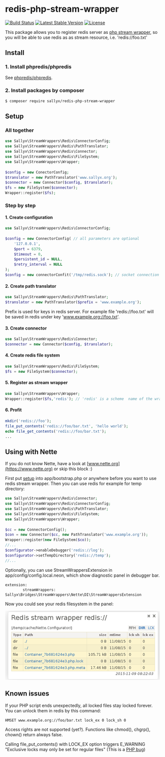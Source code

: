 # redis-php-stream-wrapper

[![Build Status](https://travis-ci.org/sallyx/redis-php-stream-wrapper.svg?branch=master)](https://travis-ci.org/sallyx/redis-php-stream-wrapper)
[![Latest Stable Version](https://poser.pugx.org/sallyx/redis-php-stream-wrapper/v/stable)](https://packagist.org/packages/sallyx/redis-php-stream-wrapper)
[![License](https://poser.pugx.org/sallyx/redis-php-stream-wrapper/license)](https://packagist.org/packages/sallyx/redis-php-stream-wrapper)

This package allows you to register redis server as [php stream wrapper](http://php.net/manual/en/intro.stream.php),
so you will be able to use redis as as stream resource, i.e. 'redis://foo.txt'

## Install

### 1. Install phpredis/phpredis

See [phpredis/phpredis](https://github.com/phpredis/phpredis).

### 2. Install packages by composer

```sh
$ composer require sallyx/redis-php-stream-wrapper
```

## Setup

### All together

```php
use Sallyx\StreamWrappers\Redis\ConnectorConfig;
use Sallyx\StreamWrappers\Redis\PathTranslator;
use Sallyx\StreamWrappers\Redis\Connector;
use Sallyx\StreamWrappers\Redis\FileSystem;
use Sallyx\StreamWrappers\Wrapper;

$config = new ConectorConfig;
$translator = new PathTranslator('www.sallyx.org');
$connector = new Connector($config, $translator);
$fs = new FileSystem($connector);
Wrapper::register($fs);
```

### Step by step

#### 1. Create configuration

```php
use Sallyx\StreamWrappers\Redis\ConnectorConfig;

$config = new ConnectorConfig( // all parameters are optional
    '127.0.0.1',
    $port = 6379,
    $timeout = 0,
    $persistent_id = NULL,
    $retry_interval = NULL
);
$config = new connectorConfit('/tmp/redis.sock'); // socket connection
```

#### 2. Create path translator
```php
use Sallyx\StreamWrappers\Redis\PathTranslator;
$translator = new PathTranslator($prefix = 'www.example.org');
```
Prefix is used for keys in redis server. For example file 'redis://foo.txt' will be saved in redis under key 'www.example.org://foo.txt'.

#### 3. Create connector

```php
use Sallyx\StreamWrappers\Redis\Connector;
$connector = new Connector($config, $translator);
```

#### 4. Create redis file system

```php
use Sallyx\StreamWrappers\Redis\FileSystem;
$fs = new FileSystem($connector);
```

#### 5. Register as stream wrapper

```php
use Sallyx\StreamWrappers\Wrapper;
Wrapper::register($fs,'redis'); // 'redis' is a scheme  name of the wrapper ('redis:// ...')
```

#### 6. Profit

```php
mkdir('redis://foo');
file_put_contents('redis://foo/bar.txt', 'hello world');
echo file_get_contents('redis://foo/bar.txt');
...
```

## Using with Nette

If you do not know Nette, have a look at [www.nette.org](https://www.nette.org) or skip this block :)

First put [setup](/README.md#user-content-setup/) into app/bootstrap.php or anywhere before you want to
use redis stream wrapper. Then you can use redis for example for temp directory:

```php
use Sallyx\StreamWrappers\Redis\Connector;
use Sallyx\StreamWrappers\Redis\ConnectorConfig;
use Sallyx\StreamWrappers\Redis\PathTranslator;
use Sallyx\StreamWrappers\Redis\FileSystem;
use Sallyx\StreamWrappers\Wrapper;

$cc = new ConnectorConfig();
$con = new Connector($cc, new PathTranslator('www.example.org'));
Wrapper::register(new FileSystem($co));
//...
$configurator->enableDebugger('redis://log');
$configurator->setTempDirectory('redis://temp');
//...
```
Optionally, you can use StreamWrappersExtension in app/config/config.local.neon, which show diagnostic panel in debugger bar.

```
extension:
        streamWrappers: Sallyx\Bridges\StreamWrappers\Nette\DI\StreamWrappersExtension
```
Now you could see your redis filesystem in the panel:

![diagnostic panel](assets/diagnostic-panel.png)

## Known issues

If your PHP script ends unexpectedly, all locked files stay locked forever.
You can unlock them in redis by this command:

```
HMSET www.example.org://foo/bar.txt lock_ex 0 lock_sh 0
```

Access rights are not supported (yet?).
Functions like chmod(), chgrp(), chown() return always false.

Calling file_put_contents() with LOCK_EX option triggers E_WARNING "Exclusive locks may only be set for regular files"
(This is a [PHP bug](https://bugs.php.net/bug.php?id=61201))
